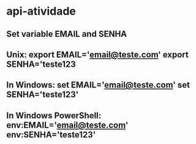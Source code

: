 # api-atividade

Set variable EMAIL and SENHA
---
Unix:
  export EMAIL='email@teste.com'
  export SENHA='teste123
---
In Windows:
  set EMAIL='email@teste.com'
  set SENHA='teste123'
---
In Windows PowerShell:
  env:EMAIL='email@teste.com'
  env:SENHA='teste123'
---
